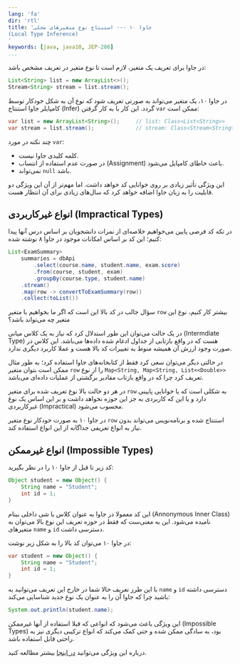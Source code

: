 ```yaml
---
lang: 'fa'
dir: 'rtl'
title: 'جاوا ۱۰ --- استنتاج نوع متغیر‌های محلی 
(Local Type Inference)
'
keywords: [java, java10, JEP-286]
...
```


<!--
جاوا ۱۰ - استنتاج نوع متغیر‌های محلی 
(Local Type Inference)
-->

در جاوا برای تعریف یک متغیر، لازم است تا نوع متغیر در تعریف مشخص باشد:

```java
List<String> list = new ArrayList<>();
Stream<String> stream = list.stream();
```

در جاوا ۱۰، یک متغیر می‌تواند به صورتی تعریف شود که نوع آن به شکل خودکار توسط کامپایلر جاوا استنتاج (Infer) گردد.
این کار با به کار گرفتن  `var` ممکن است:

```java
var list = new ArrayList<String>();     // list: Class<List<String>>
var stream = list.stream();             // stream: Class<Stream<String>>
```

چند نکته در مورد `var`:

* کلمه کلیدی جاوا نیست.
* در صورت عدم استفاده از انتساب (Assignment) باعث خاطای کامپایل می‌شود. 
* نمی‌تواند `null` باشد.

این ویژگی تأثیر زیادی بر روی خوانایی کد خواهد داشت. اما مهم‌تر از آن این ویژگی دو قابلیت را به زبان جاوا اضافه خواهد کرد
که سال‌های زیادی برای آن انتظار هست. 

## انواع غیر‌کاربردی (Impractical Types)

در تکه کد فرضی پایین می‌خواهیم خلاصه‌ای از نمرات دانشجویان بر اساس درس آنها پیدا کنیم؛ این کد بر اساس امکانات موجود در جاوا ۸ نوشته شده:

```java
List<ExamSummary> 
    summaries = dbApi
        .select(course.name, student.name, exam.score)
        .from(course, student, exam)
        .groupBy(course.type, student.name)
    .stream()
    .map(row -> convertToExamSummary(row))
    .collect(toList())
```
سؤال جالب در کد بالا این‌ است که اگر ما بخواهیم با متغیر `row` بیشتر کار کنیم، نوع این متغیر چه می‌تواند باشد؟

در یک حالت می‌توان این طور استدلال کرد که نیاز به یک کلاس میانی (Intermdiate Type) هست که در واقع بازتابی از جداول ادغام شده داده‌ها می‌باشد. این کلاس در صورت وجود ارزش آن همیشه منوط به تغییرات کد بالا هست و عملا کاربرد دیگری ندارد.

در حالتی دیگر می‌توان سعی کرد فقط از کتابخانه‌های جاوا استفاده کرد؛ به طور مثال ممکن است بتوان متغیر `row` را از نوع `Map<String, Map<String, List<<Double>>` تعریف کرد چرا که در واقع بازتاب مقادیر برگشتی از عملیات داده‌ای می‌باشد.

در هر دو حالت بالا نوع تعریف شده برای متغیر `row` به شکلی است که یا خوانایی پایینی دارد و یا این که کاربردی به جز این حوزه نخواهد داشت و بر این اساس یک نوع غیر‌کاربردی (Impractical) محسوب می‌شود.

در جاوا ۱۰ به صورت خودکار نوع متغیر `row` استنتاج شده و برنامه‌نویس می‌تواند بدون نیاز به انواع تعریفی جداگانه از این انواع استفاده کند.

## انواع غیر‌ممکن (Impossible Types)

کد زیر تا قبل از جاوا ۱۰ را در نظر بگیرید:

```java
Object student = new Object() {
    String name = "Student";
    int id = 1;
}
```

این کد معمولا در جاوا به عنوان کلاس یا شی داخلی بینام (Annonymous Inner Class) نامیده می‌شود. این به معنی‌ست که فقط در حوزه تعریف این نوع بالا می‌توان به متغیر‌های `name` و `id` دسترسی داشت. 

در جاوا ۱۰ می‌توان کد بالا را به شکل زیر نوشت:

```java
var student = new Object() {
    String name = "Student";
    int id = 1;
}
```

با این طرز تعریف حالا شما در خارج این تعریف می‌توانید به `name` و `id` دسترسی داشته باشید چرا که جاوا آن را به عنوان یک نوع جدید شناسایی می‌کند:

```java
System.out.println(student.name);
```

این ویژگی باعث می‌شود که انواعی که قبلا استفاده از آنها غیر‌ممکن (Impossible Types) بود، به سادگی ممکن شده و حتی کمک می‌کند که انواع ترکیبی دیگری نیز به راحتی قابل استفاده باشد.

درباره این ویژگی می‌توانید [در اینجا][jep-286] بیشتر مطالعه کنید.

[jep-286]: http://openjdk.java.net/jeps/286

